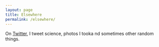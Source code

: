 ```yaml
---
layout: page
title: Elsewhere
permalink: /elsewhere/
---
```


On [Twitter](https://www.twitter.com/asanjeevkeloth), I tweet science, photos I tooka nd sometimes other random things.

